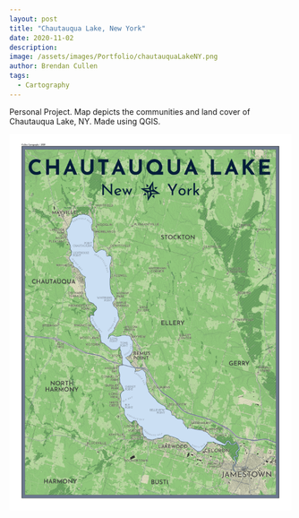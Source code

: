 ```yaml
---
layout: post
title: "Chautauqua Lake, New York"
date: 2020-11-02
description: 
image: /assets/images/Portfolio/chautauquaLakeNY.png
author: Brendan Cullen
tags:
  - Cartography
---
```


Personal Project. Map depicts the communities and land cover of Chautauqua Lake, NY. Made using QGIS.

![](/assets/images/Portfolio/chautauquaLakeNY.png)